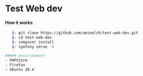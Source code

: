 
# Test Web dev

  #### How it works

 ```bash
    $- git clone https://github.com/aminelch/test-web-dev.git
    $- cd test-web-dev
    $- composer install
    $- symfony serve -d

##### environement
- PHPStorm
- Firefox
- Ubuntu 20.4
